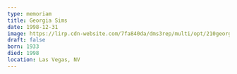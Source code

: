 ```yaml
---
type: memoriam
title: Georgia Sims
date: 1998-12-31
image: https://lirp.cdn-website.com/7fa840da/dms3rep/multi/opt/210georgia-sims-1920w.jpg
draft: false
born: 1933
died: 1998
location: Las Vegas, NV
---
```

